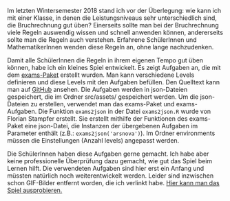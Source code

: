 Im letzten Wintersemester 2018 stand ich vor der Überlegung: wie kann ich mit einer Klasse, in denen die Leistungsniveaus sehr unterschiedlich sind, die Bruchrechnung gut üben? Einerseits sollte man bei der Bruchrechnung viele Regeln auswendig wissen und schnell anwenden können, andererseits sollte man die Regeln auch verstehen. Erfahrene SchülerInnen und MathematikerInnen wenden diese Regeln an, ohne lange nachzudenken.

Damit alle SchülerInnen die Regeln in ihrem eigenen Tempo gut üben können, habe ich ein kleines Spiel entwickelt. Es zeigt Aufgaben an, die mit dem [exams-Paket](http://r-exams.org/) erstellt wurden. Man kann verschiedene Levels definieren und diese Levels mit den Aufgaben befüllen. Den Quelltext kann man auf [GitHub](https://github.com/sfetzel/ExamsGame) ansehen. Die Aufgaben werden in json-Dateien gespeichert, die im Ordner src/assets/ gespeichert werden. Um die json-Dateien zu erstellen, verwendet man das exams-Paket und exams-Aufgaben. Die Funktion `exams2json` in der Datei `exams2json.R` wurde von Florian Stampfer erstellt. Sie erstellt mithilfe der Funktionen des exams-Paket eine json-Datei, die Instanzen der übergebenen Aufgaben im Parameter enthält (z.B.: `exams2json('arsnova')`). Im Ordner environments müssen die Einstellungen (Anzahl levels) angepasst werden.

Die SchülerInnen haben diese Aufgaben gerne gemacht. Ich habe aber keine professionelle Überprüfung dazu gemacht, wie gut das Spiel beim Lernen hilft. Die verwendeten Aufgaben sind hier erst ein Anfang und müssten natürlich noch weiterentwickelt werden. Leider sind inzwischen schon GIF-Bilder entfernt worden, die ich verlinkt habe. [Hier kann man das Spiel ausprobieren.](/assets/examsgame/index.html)
